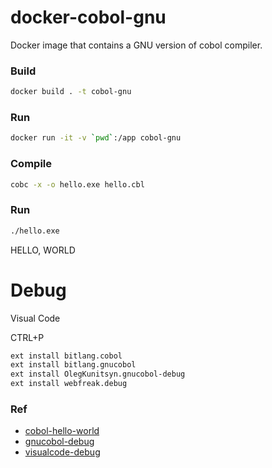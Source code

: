# docker-cobol-gnu

Docker image that contains a GNU version of cobol compiler.

### Build

```sh
docker build . -t cobol-gnu
```

### Run 

```sh
docker run -it -v `pwd`:/app cobol-gnu
```

### Compile

```sh
cobc -x -o hello.exe hello.cbl
```

### Run

```sh
./hello.exe
```

HELLO, WORLD


# Debug

Visual Code

CTRL+P

```sh
ext install bitlang.cobol
ext install bitlang.gnucobol
ext install OlegKunitsyn.gnucobol-debug
ext install webfreak.debug
```


### Ref

* [cobol-hello-world](https://www.ibmmainframer.com/cobol-tutorial/cobol-hello-world/)
* [gnucobol-debug](https://marketplace.visualstudio.com/items?itemName=OlegKunitsyn.gnucobol-debug)
* [visualcode-debug](http://dickens.co.in/run-cobol-vscode-msys2-windows)
